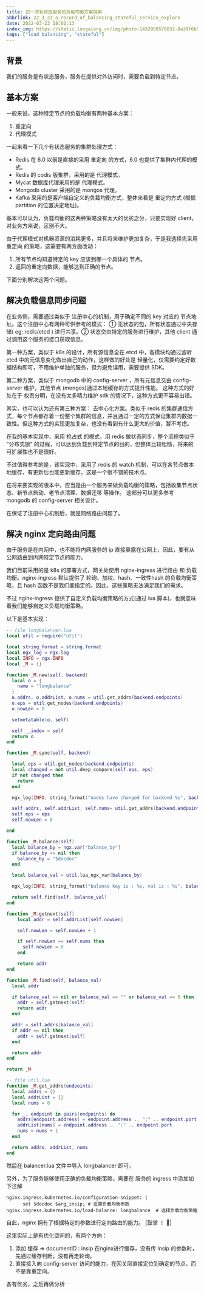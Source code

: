 ```yaml
---
title: 记一次有状态服务的负载均衡方案探索
abbrlink: 22_3_23_a_record_of_balancing_stateful_service_explore
date: 2022-03-23 18:02:13
index_img: https://static.longalong.cn/img/photo-1432958576632-8a39f6b97dc7
tags: ["load balancing", "stateful"]
---
```


## 背景
我们的服务是有状态服务，服务在提供对外访问时，需要负载到特定节点。

## 基本方案
一般来说，这种特定节点的负载均衡有两种基本方案：
1. 重定向
2. 代理模式

一起来看一下几个有状态服务的集群处理方式：
- Redis 在 6.0 以前是直接的采用 重定向 的方式，6.0 也提供了集群内代理的模式。 
- Redis 的 codis 版集群，采用的是 代理模式。
- Mycat 数据库代理采用的是 代理模式。
- Mongodb cluster 采用的是 mongos 代理。
- Kafka 采用的是客户端自定义的负载均衡方式，整体来看是 重定向方式 (根据 partition 的位置决定地址)。

基本可以认为，负载均衡的这两种策略没有太大的优劣之分，只要实现好 client，对业务方来说，区别不大。

由于代理模式对机器资源的消耗更多，并且将来维护更加复杂，于是我选择先采用 重定向 的策略，这需要有两方面改动：
1. 所有节点均知道特定的 key 应该到哪一个具体的 节点。
2. 返回的重定向数据，能够达到正确的节点。

下面分别解决这两个问题。

## 解决负载信息同步问题
在业务侧，需要通过类似于 注册中心的机制，用于确定不同的 key 对应的 节点地址。这个注册中心有两种可供参考的模式： ① 无状态的包，所有状态通过中央存储( eg: redis/etcd ) 进行共享。② 状态交由特定的服务进行维护，其他 client 通过调用这个服务的接口获取信息。

第一种方案，类似于 k8s 的设计，所有源信息全在 etcd 中，各模块均通过监听 etcd 中的元信息变化做出自己的动作，这样做的好处是 轻量化，仅需要约定好数据结构即可，不用维护单独的服务，但为避免误用，需要提供 SDK。

第二种方案，类似于 mongodb 中的 config-server ，所有元信息交由 config-server 维护，其他节点 (mongos)通过本地缓存的方式提升性能。 这种方式的好处在于 权责分明，在没有太多精力维护 sdk 的情况下，这种方式更不容易出错。

其实，也可以认为还有第三种方案： 去中心化方案。类似于 redis 的集群通信方式，每个节点都存着一份整个集群的信息，并且通过一定的方式保证集群内数据一致性。但这种方式的实现更加复杂，也没有看到有什么更大的价值，暂不考虑。

在我的基本实现中，采用 抢占式 的模式，用 redis 做状态同步，整个流程类似于 "分布式锁" 的过程，可以达到负载到特定节点的目的，但整体比较粗糙，将来的可扩展性也不是很好。

不过值得参考的是，该实现中，采用了 redis 的 watch 机制，可以在各节点做本地缓存，有更新后也能更新缓存。这是一个很不错的技术点。

在将来要实现的版本中，应当是由一个服务来做负载均衡的策略，包括收集节点状态、新节点启动、老节点清理、数据迁移 等操作。 这部分可以更多参考 mongodb 的 config-server 相关设计。

在保证了注册中心机制后，就是网络路由问题了。

## 解决 nginx 定向路由问题
由于服务是在内网中，也不能将内网服务的 ip 直接暴露在公网上，因此，要有从公网路由到内网特定节点的能力。

我们目前采用的是 k8s 的部署方式，网关处使用 nginx-ingress 进行路由 和 负载均衡。nginx-ingress 默认提供了 轮询、加权、hash、一致性hash 的负载均衡策略，且 hash 函数不是我们能指定的。因此，这些策略无法满足我们的需求。

不过 nginx-ingress 提供了自定义负载均衡策略的方式(通过 lua 脚本)，也就意味着我们能够自定义负载均衡策略。

以下是基本实现：
```lua
-- file longbalancer.lua
local util = require("util")

local string_format = string.format
local ngx_log = ngx.log
local INFO = ngx.INFO
local _M = {}

function _M.new(self, backend)
  local o = {
    name = "longbalance"
  }
  o.addrs, o.addrList, o.nums = util.get_addrs(backend.endpoints)
  o.eps = util.get_nodes(backend.endpoints)
  o.nowLen = 0

  setmetatable(o, self)

  self.__index = self
  return o
end

function _M.sync(self, backend)

  local eps = util.get_nodes(backend.endpoints)
  local changed = not util.deep_compare(self.eps, eps)
  if not changed then
    return
  end

  ngx_log(INFO, string_format("nodes have changed for backend %s", backend.name))

  self.addrs, self.addrList, self.nums= util.get_addrs(backend.endpoints)
  self.eps = eps
  self.nowLen = 0

end

function _M.balance(self)
  local balance_by = ngx.var["balance_by"]
  if balance_by == nil then
    balance_by = "$docdoc"
  end

  local balance_val = util.lua_ngx_var(balance_by)

  ngx_log(INFO, string_format("balance key is : %s, val is : %s", balance_by,balance_val))

  return self.find(self, balance_val)
end

function _M.getnext(self) 
    local addr = self.addrList[self.nowLen]

    self.nowLen = self.nowLen + 1

    if self.nowLen == self.nums then
      self.nowLen = 0    
    end

    return addr
end

function _M.find(self, balance_val)
  local addr

  if balance_val == nil or balance_val == "" or balance_val == 0 then
    addr = self.getnext(self)  
    return addr
  end

  addr = self.addrs[balance_val]
  if addr == nil then
    addr = self.getnext(self)  
  end

  return addr
end

return _M

-- file util.lua
function _M.get_addrs(endpoints)
  local addrs = {}
  local addrList = {}
  local nums = 0

  for _, endpoint in pairs(endpoints) do
    addrs[endpoint.address] = endpoint.address .. ":" .. endpoint.port
    addrList[nums] = endpoint.address .. ":" .. endpoint.port
    nums = nums + 1
  end

  return addrs, addrList, nums
end
```

然后在 balancer.lua 文件中导入 longbalancer 即可。

另外，为了服务能够使用正确的负载均衡策略，需要在 服务的 ingress 中添加如下注解
```text
nginx.ingress.kubernetes.io/configuration-snippet: |
      set $docdoc $arg_insip; # 设置负载均衡参数
nginx.ingress.kubernetes.io/load-balance: longbalance  # 选择负载均衡策略
```

自此，nginx 拥有了根据特定的参数进行定向路由的能力。
[鼓掌 ！ 👏]

这里实际上是有优化空间的，有两个方向：
1. 添加 缓存 => documentID : insip 在nginx进行缓存，没有传 insip 的参数时，先通过缓存判断，没有再走轮询。
2. 直接接入向 config-server 访问的能力，在网关层直接定位到确定的节点，而不是靠重定向。

各有优劣，之后再做分析
